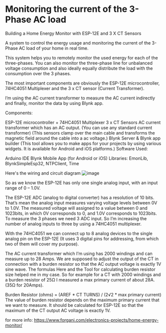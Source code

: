 # Monitoring the current of the 3-Phase AC load 

Building a Home Energy Monitor with ESP-12E and  3 X CT Sensors

A system to control the energy usage and monitoring the current of the 3-Phase AC load of your home in real time.

This system helps you to remotely monitor the used energy for each of the three-phases.
You can also monitor the three-phase line for unbalanced voltage consumption and also ideally equally distribute the load with the consumption over the 3 phases.

The most important components are obviously the ESP-12E microcontroller, 74HC4051 Multiplexer and the 3 x CT sensor (Current Transformer).

I’m using the AC current transformer to measure the AC current indirectly and finally, monitor the data by using Blynk app.

Components:

ESP-12E microcontroller + 74HC4051 Multiplexer
3 x CT Sensors AC current transformer which has an AC output. (You can use any standard current transformer)
(This sensors clamp over the main cable and transforms the magnetic field around the cable into a ac voltage.)
Blynk Server & Blynk app builder
(This tool allows you to make apps for your projects by using various widgets. It is available for Android and iOS platforms.)
Software Used:

Arduino IDE
Blynk Mobile App (for Android or iOS)
Libraries: EmonLib, BlynkSimpleEsp32, NTPClient, Time
 

Here's the wiring and circuit diagram
![image](https://user-images.githubusercontent.com/25223934/136688666-8dd04bfc-4330-48f5-b588-237fb34aa6b9.png)


So as we know the ESP-12E has only one single analog input, with an input range of 0 – 1.0V.

The ESP-12E ADC (analog to digital converter) has a resolution of 10 bits.
That’s mean the analog input measures varying voltage levels between 0V to 1.0V.
The measured voltage will assigned to a value between 0 and 1023bits, in which 0V corresponds to 0, and 1.0V corresponds to 1023bits.
To measure the 3 phases we need 3 ADC input. So I’m increasing the number of analog inputs to three by using a 74HC4051 multiplexer.

With the 74HC4051 we can connect up to 8 analog devices to the single analog pin on the ESP-12E (It uses 3 digital pins for addressing, from which two of them will cover my purpose).

The AC current transformer which I’m using has 2000 windings and can measure up to 28 Amps.
We are supposed to adjust the output of the CT in connection with a burden resistor so that the AC output voltage is exactly 1V sine wave.
The formulas Here and the Tool for calculating burden resistor size  helped me in my case.
So for example for a CT with 2000 windings and a burden resistor of 25Ω  I measured a max primary current of about 28A. (35Ω for 20Amps).

Burden Resistor (ohms) = (AREF * CT TURNS) / (2√2 * max primary current)
The value of burden resistor depends on the maximum primary current that we want to measure.
It should be calculated for ESP-12E so that the maximum of the CT output AC voltage is exactly 1V.

for more info: https://www.forgani.com/electronics-projects/home-energy-monitor/
